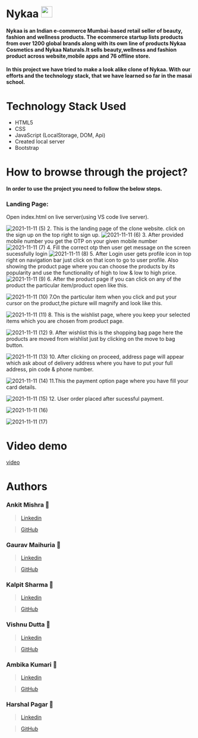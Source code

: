 # Nykaa <img src="https://berinacosmetics.com/wp-content/uploads/2018/07/Nykaa.png"  height="30px">
#### Nykaa is an Indian e-commerce Mumbai-based retail seller of beauty, fashion and wellness products. The ecommerce startup lists products from over 1200 global brands along with its own line of products Nykaa Cosmetics and Nykaa Naturals.It sells beauty,wellness and fashion product across website,mobile apps and 76 offline store.

#### In this project we have tried to make a look alike clone of Nykaa. With our efforts and the technology stack, that we have learned so far in the masai school.


# Technology Stack Used 
* HTML5
* CSS
* JavaScript (LocalStorage, DOM, Api)
* Created local server
* Bootstrap


# How to browse through the project? 
#### In order to use the project you need to follow the below steps.
### Landing Page:

Open index.html on live server(using VS code live server).

![2021-11-11 (5)](https://user-images.githubusercontent.com/61643245/141407710-c9aa55bc-6997-4cc6-81c7-1a8e18e905a2.png)
2. This is the landing page of the clone website.
   click on the sign up on the top right to sign up.
![2021-11-11 (6)](https://user-images.githubusercontent.com/61643245/141407740-9b8db2ec-62c7-48e9-be5f-e5c35b4af3cb.png)
3. After provided mobile number you get the OTP on your given mobile number
![2021-11-11 (7)](https://user-images.githubusercontent.com/61643245/141407747-51c3677c-0fc5-4aa8-96d0-3496c7cb4565.png)
4. Fill the correct otp then user get  message on the screen sucessfully login
![2021-11-11 (8)](https://user-images.githubusercontent.com/61643245/141407751-7aec837b-d78f-4b74-9911-a31abdea26b3.png)
5. After Login user gets profile icon in top right on navigation bar just click on that icon to go to user profile.
   Also showing the product page where you can choose the products by its popularity and use the functionality of high to low & low to high price.
![2021-11-11 (9)](https://user-images.githubusercontent.com/61643245/141408347-122168ca-3716-49dc-bced-11ae3113b097.png)
6. After the product page if you can click on any of the product the particular item/product open like this.

![2021-11-11 (10)](https://user-images.githubusercontent.com/61643245/141407766-72a8edbd-53cd-442f-9ce0-c021b96d8a6b.png)
7.On the particular item when you click and put your cursor on the product,the picture will magnify and look like this.

![2021-11-11 (11)](https://user-images.githubusercontent.com/61643245/141407777-8d8f9129-1733-49d6-9f20-66f58888af88.png)
8. This is the wishlist page, where you keep your selected items which you are chosen from product page.

![2021-11-11 (12)](https://user-images.githubusercontent.com/61643245/141407934-f674f13f-cfc1-49b9-b02a-5b839cade800.png)
9. After wishlist this is the shopping bag page here the products are moved from wishlist just by clicking on the move to bag button.

![2021-11-11 (13)](https://user-images.githubusercontent.com/61643245/141407799-3d0caf92-b944-4a9a-b3a6-7205d4f69389.png)
10. After clicking on proceed, address page will appear which ask about of delivery address where you have to put your full address, pin code & phone number.

![2021-11-11 (14)](https://user-images.githubusercontent.com/61643245/141407803-1cf170ad-685d-4eb3-a88c-143c99a7f204.png)
11.This the payment option page where you have fill your card details.

![2021-11-11 (15)](https://user-images.githubusercontent.com/61643245/141407815-b113c442-9fea-499b-9546-4179000da24f.png)
12. User order placed after sucessful payment.

![2021-11-11 (16)](https://user-images.githubusercontent.com/61643245/141407823-faa7d8c0-283e-435c-8128-180102db0224.png)



![2021-11-11 (17)](https://user-images.githubusercontent.com/61643245/141607406-578193ec-4714-4b65-9a74-ae79773e3dac.png)






# Video demo
[video](https://drive.google.com/file/d/1u0sHc2CqmiwR1BQP97EVnAluTHQk1Rid/view?usp=sharing)





# Authors

### Ankit Mishra :boy:
>  [Linkedin](https://www.linkedin.com/in/ankit-mishra-b96594195)

>  [GitHub](https://github.com/Ankit-Mishra07)

### Gaurav Maihuria :boy:
> [Linkedin](https://www.linkedin.com/in/gaurav-maihuria/)

> [GitHub](https://github.com/gaurav16-lang)

### Kalpit Sharma :boy:
> [Linkedin](http://www.linkedin.com/in/kalpit-sharma1998)

> [GitHub](https://github.com/Kalpit1998)

### Vishnu Dutta :boy:
> [Linkedin](https://www.linkedin.com/in/vishnu-dutta-90baba20b/)

> [GitHub](https://github.com/vishnudutta1)

### Ambika Kumari :woman:
> [Linkedin](https://www.linkedin.com/in/ambika-kumari-5aa792165)

> [GitHub](https://github.com/ambika13kumari)

### Harshal Pagar :boy:
> [Linkedin](http://www.linkedin.com/in/harshal-pagar-7324a4209)

> [GitHub](https://github.com/harshpagar)



